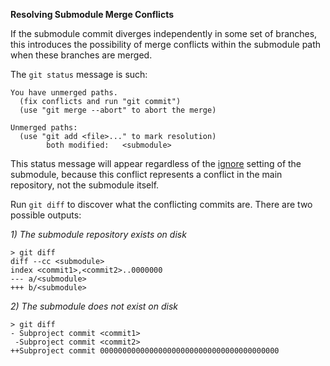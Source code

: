 <b>Resolving Submodule Merge Conflicts</b>

If the submodule commit diverges independently in some set of branches, this introduces the possibility of merge conflicts within the submodule path when these branches are merged.

The ```git status``` message is such:

```
You have unmerged paths.
  (fix conflicts and run "git commit")
  (use "git merge --abort" to abort the merge)

Unmerged paths:
  (use "git add <file>..." to mark resolution)
        both modified:   <submodule>
```

This status message will appear regardless of the [ignore](https://git-scm.com/docs/gitmodules#gitmodules-submoduleltnamegtignore) setting of the submodule, because this conflict represents a conflict in the main repository, not the submodule itself.

Run ```git diff``` to discover what the conflicting commits are. There are two possible outputs:

<i>1) The submodule repository exists on disk</i>

```
> git diff
diff --cc <submodule>
index <commit1>,<commit2>..0000000
--- a/<submodule>
+++ b/<submodule>
```

<i>2) The submodule does not exist on disk</i>

```
> git diff
- Subproject commit <commit1>
 -Subproject commit <commit2>
++Subproject commit 0000000000000000000000000000000000000000
```


